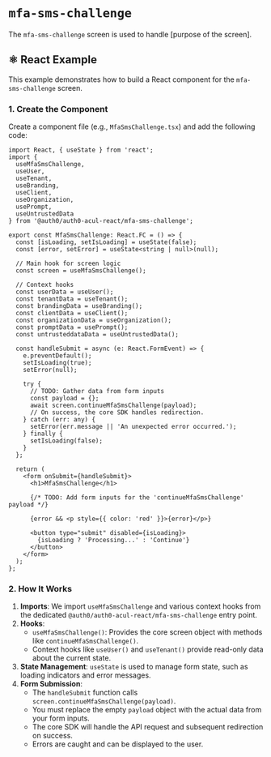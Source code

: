 # `mfa-sms-challenge`

The `mfa-sms-challenge` screen is used to handle [purpose of the screen].

## ⚛️ React Example

This example demonstrates how to build a React component for the `mfa-sms-challenge` screen.

### 1. Create the Component

Create a component file (e.g., `MfaSmsChallenge.tsx`) and add the following code:

```tsx
import React, { useState } from 'react';
import {
  useMfaSmsChallenge,
  useUser,
  useTenant,
  useBranding,
  useClient,
  useOrganization,
  usePrompt,
  useUntrustedData
} from '@auth0/auth0-acul-react/mfa-sms-challenge';

export const MfaSmsChallenge: React.FC = () => {
  const [isLoading, setIsLoading] = useState(false);
  const [error, setError] = useState<string | null>(null);

  // Main hook for screen logic
  const screen = useMfaSmsChallenge();

  // Context hooks
  const userData = useUser();
  const tenantData = useTenant();
  const brandingData = useBranding();
  const clientData = useClient();
  const organizationData = useOrganization();
  const promptData = usePrompt();
  const untrusteddataData = useUntrustedData();

  const handleSubmit = async (e: React.FormEvent) => {
    e.preventDefault();
    setIsLoading(true);
    setError(null);

    try {
      // TODO: Gather data from form inputs
      const payload = {};
      await screen.continueMfaSmsChallenge(payload);
      // On success, the core SDK handles redirection.
    } catch (err: any) {
      setError(err.message || 'An unexpected error occurred.');
    } finally {
      setIsLoading(false);
    }
  };

  return (
    <form onSubmit={handleSubmit}>
      <h1>MfaSmsChallenge</h1>

      {/* TODO: Add form inputs for the 'continueMfaSmsChallenge' payload */}

      {error && <p style={{ color: 'red' }}>{error}</p>}

      <button type="submit" disabled={isLoading}>
        {isLoading ? 'Processing...' : 'Continue'}
      </button>
    </form>
  );
};
```

### 2. How It Works

1.  **Imports**: We import `useMfaSmsChallenge` and various context hooks from the dedicated `@auth0/auth0-acul-react/mfa-sms-challenge` entry point.
2.  **Hooks**:
    *   `useMfaSmsChallenge()`: Provides the core screen object with methods like `continueMfaSmsChallenge()`.
    *   Context hooks like `useUser()` and `useTenant()` provide read-only data about the current state.
3.  **State Management**: `useState` is used to manage form state, such as loading indicators and error messages.
4.  **Form Submission**:
    *   The `handleSubmit` function calls `screen.continueMfaSmsChallenge(payload)`.
    *   You must replace the empty `payload` object with the actual data from your form inputs.
    *   The core SDK will handle the API request and subsequent redirection on success.
    *   Errors are caught and can be displayed to the user.
